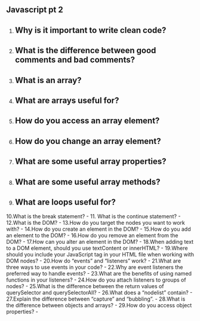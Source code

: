 ## Javascript pt 2

1. Why is it important to write clean code?
    - 
2. What is the difference between good comments and bad comments?
    - 
3. What is an array?
    - 
4. What are arrays useful for?
    - 
5. How do you access an array element?
    - 
6. How do you change an array element?
    - 
7. What are some useful array properties?
    - 
8. What are some useful array methods?
    - 
9. What are loops useful for?
    - 
10.What is the break statement?
    - 
11. What is the continue statement?
    - 
12.What is the DOM?
    - 
13.How do you target the nodes you want to work with?
    - 
14.How do you create an element in the DOM?
    - 
15.How do you add an element to the DOM?
    - 
16.How do you remove an element from the DOM?
    - 
17.How can you alter an element in the DOM?
    - 
18.When adding text to a DOM element, should you use textContent or innerHTML?
    - 
19.Where should you include your JavaScript tag in your HTML file when working
with DOM nodes?
    - 
20.How do “events” and “listeners” work?
    - 
21.What are three ways to use events in your code?
    - 
22.Why are event listeners the preferred way to handle events?
    - 
23.What are the benefits of using named functions in your listeners?
    - 
24.How do you attach listeners to groups of nodes?
    - 
25.What is the difference between the return values of querySelector and
querySelectorAll?
    -
26.What does a “nodelist” contain?
    - 
27.Explain the difference between “capture” and “bubbling”.
    -
28.What is the difference between objects and arrays?
    -
29.How do you access object properties?
    - 
